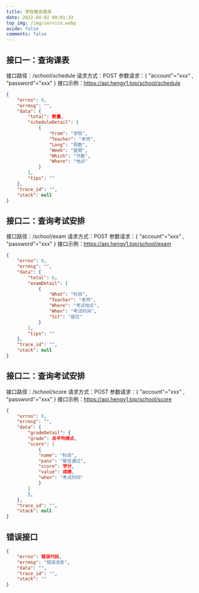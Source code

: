 ```yaml
---
title: 学校教务服务
date: 2022-04-02 00:01:33
top_img: /img/service.webp
aside: false
comments: false
---
```


## 接口一：查询课表
接口路径：/school/schedule
请求方式：POST
参数请求：{ "account"="xxx" , "password"="xxx" }
接口示例：https://api.hengy1.top/school/schedule
```json
{
    "errno": 0,
    "errmsg": "",
    "data": {
        "total": 数量,
        "scheduleDetail": [
            {
                "From": "学院",
                "Teacher": "老师",
                "Long": "周数",
                "Week": "星期",
                "Which": "节数",
                "Where": "地点"
            }
        ],
        "tips": ""
    },
    "trace_id": "",
    "stack": null
}
```

## 接口二：查询考试安排
接口路径：/school/exam
请求方式：POST
参数请求：{ "account"="xxx" , "password"="xxx" }
接口示例：https://api.hengy1.top/school/exam
```json
{
    "errno": 0,
    "errmsg": "",
    "data": {
        "total": 6,
        "examDetail": [
            {
                "What": "科目",
                "Teacher": "老师",
                "Where": "考试地点",
                "When": "考试时间",
                "Sit": "座位"
            }
        ],
        "tips": ""
    },
    "trace_id": "",
    "stack": null
}
```

## 接口二：查询考试安排
接口路径：/school/score
请求方式：POST
参数请求：{ "account"="xxx" , "password"="xxx" }
接口示例：https://api.hengy1.top/school/score
```json
{
    "errno": 0,
    "errmsg": "",
    "data": {
        "gradeDetail": {
        "grade": 总平均绩点,
        "score": [
            {
            "name": "科目",
            "pass": "是否通过",
            "score": 学分,
            "value": 成绩,
            "when": "考试时间"
            }
        ]
        },
    },
    "trace_id": "",
    "stack": null
}
```

## 错误接口
```json
{
    "errno": 错误代码,
    "errmsg": "错误消息",
    "data": "",
    "trace_id": "",
    "stack": ""
}
```